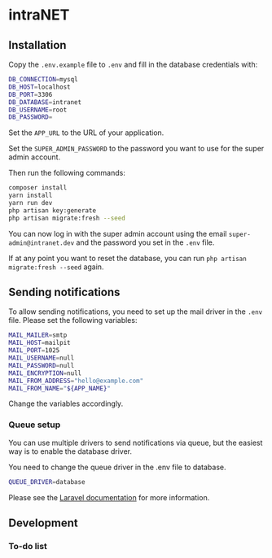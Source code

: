 # intraNET

## Installation

Copy the `.env.example` file to `.env` and fill in the database credentials with:
```bash
DB_CONNECTION=mysql
DB_HOST=localhost
DB_PORT=3306
DB_DATABASE=intranet
DB_USERNAME=root
DB_PASSWORD=
```

Set the `APP_URL` to the URL of your application.

Set the `SUPER_ADMIN_PASSWORD` to the password you want to use for the super admin account.

Then run the following commands:
```bash
composer install
yarn install
yarn run dev
php artisan key:generate
php artisan migrate:fresh --seed
```

You can now log in with the super admin account using the email `super-admin@intranet.dev` and the password you set in
the `.env` file.

If at any point you want to reset the database, you can run `php artisan migrate:fresh --seed` again.

## Sending notifications

To allow sending notifications, you need to set up the mail driver in the `.env` file. Please set the following
variables:

```bash
MAIL_MAILER=smtp
MAIL_HOST=mailpit
MAIL_PORT=1025
MAIL_USERNAME=null
MAIL_PASSWORD=null
MAIL_ENCRYPTION=null
MAIL_FROM_ADDRESS="hello@example.com"
MAIL_FROM_NAME="${APP_NAME}"
```

Change the variables accordingly.

### Queue setup

You can use multiple drivers to send notifications via queue, but the easiest way is to enable the database driver.

You need to change the queue driver in the .env file to database.

```bash
QUEUE_DRIVER=database
```

Please see the [Laravel documentation](https://laravel.com/docs/8.x/notifications#queueing-notifications) for more
information.

## Development

### To-do list

